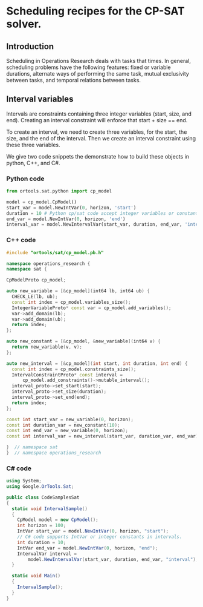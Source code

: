 # Scheduling recipes for the CP-SAT solver.



## Introduction

Scheduling in Operations Research deals with tasks that times. In general,
scheduling problems have the following features: fixed or variable durations,
alternate ways of performing the same task, mutual exclusivity between tasks,
and temporal relations between tasks.

## Interval variables

Intervals are constraints containing three integer variables (start, size, and
end). Creating an interval constraint will enforce that start + size == end.

To create an interval, we need to create three variables, for the start, the
size, and the end of the interval. Then we create an interval constraint using
these three variables.

We give two code snippets the demonstrate how to build these objects in python,
C++, and C\#.

### Python code

```python
from ortools.sat.python import cp_model

model = cp_model.CpModel()
start_var = model.NewIntVar(0, horizon, 'start')
duration = 10 # Python cp/sat code accept integer variables or constants.
end_var = model.NewIntVar(0, horizon, 'end')
interval_var = model.NewIntervalVar(start_var, duration, end_var, 'interval')
```

### C++ code

```cpp
#include "ortools/sat/cp_model.pb.h"

namespace operations_research {
namespace sat {

CpModelProto cp_model;

auto new_variable = [&cp_model](int64 lb, int64 ub) {
  CHECK_LE(lb, ub);
  const int index = cp_model.variables_size();
  IntegerVariableProto* const var = cp_model.add_variables();
  var->add_domain(lb);
  var->add_domain(ub);
  return index;
};

auto new_constant = [&cp_model, &new_variable](int64 v) {
  return new_variable(v, v);
};

auto new_interval = [&cp_model](int start, int duration, int end) {
  const int index = cp_model.constraints_size();
  IntervalConstraintProto* const interval =
      cp_model.add_constraints()->mutable_interval();
  interval_proto->set_start(start);
  interval_proto->set_size(duration);
  interval_proto->set_end(end);
  return index;
};

const int start_var = new_variable(0, horizon);
const int duration_var = new_constant(10);
const int end_var = new_variable(0, horizon);
const int interval_var = new_interval(start_var, duration_var, end_var);

}  // namespace sat
}  // namespace operations_research
```

### C\# code

```cs
using System;
using Google.OrTools.Sat;

public class CodeSamplesSat
{
  static void IntervalSample()
  {
    CpModel model = new CpModel();
    int horizon = 100;
    IntVar start_var = model.NewIntVar(0, horizon, "start");
    // C# code supports IntVar or integer constants in intervals.
    int duration = 10;
    IntVar end_var = model.NewIntVar(0, horizon, "end");
    IntervalVar interval =
        model.NewIntervalVar(start_var, duration, end_var, "interval");
  }

  static void Main()
  {
    IntervalSample();
  }
}
```
